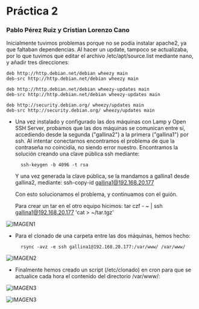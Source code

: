 # Práctica 2

### Pablo Pérez Ruiz y Cristian Lorenzo Cano

Inicialmente tuvimos problemas porque no se podía instalar apache2, ya que faltaban dependencias. Al hacer un update, tampoco se actualizaba, por lo que tuvimos que editar el archivo /etc/apt/source.list mediante nano, y añadir tres direcciones:

```
deb http://http.debian.net/debian wheezy main
deb-src http://http.debian.net/debian wheezy main

deb http://http.debian.net/debian wheezy-updates main
deb-src http://http.debian.net/debian wheezy-updates main

deb http://security.debian.org/ wheezy/updates main
deb-src http://security.debian.org/ wheezy/updates main
```

* Una vez instalado y configurado las dos máquinas con Lamp y Open SSH Server, probamos que las dos máquinas se comunican entre sí, accediendo desde la segunda ("gallina2") a la primera ("gallina1") por ssh. Al intentar conectarnos encontramos el problema de que la contraseña no coincidía, no siendo error nuestro. Encontramos la solución creando una clave pública ssh mediante:

 		ssh-keygen -b 4096 -t rsa

	Y una vez generada la clave pública, se la mandamos a gallina1 desde gallina2, mediante:
    	ssh-copy-id gallina1@192.168.20.177

	Con esto solucionamos el problema, y continuamos con el guión.

	Para crear un tar en el otro equipo hicimos:
    	tar czf - ~ | ssh gallina1@192.168.20.177 'cat > ~/tar.tgz'

![IMAGEN1](http://i62.tinypic.com/11lju2o.jpg)

* Para el clonado de una carpeta entre las dos máquinas, hemos hecho:

		rsync -avz -e ssh gallina1@192.168.20.177:/var/www/ /var/www/

![IMAGEN2](http://i62.tinypic.com/11kihk8.jpg)

* Finalmente hemos creado un script (/etc/clonado) en cron para que se actualice cada hora el contenido del directorio /var/www/:

![IMAGEN3](http://i59.tinypic.com/2j4sdfm.jpg)


![IMAGEN3](http://i60.tinypic.com/x0zdrr.jpg)

